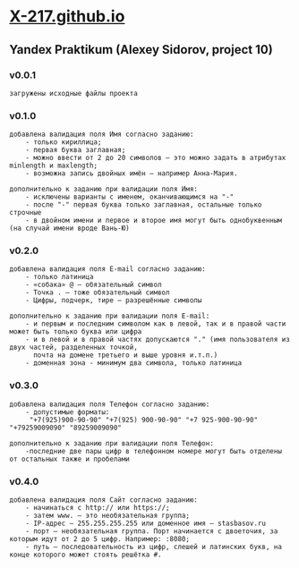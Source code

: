 # [X-217.github.io](https://x-217.github.io/)
## Yandex Praktikum (Alexey Sidorov, project 10) 

### v0.0.1

    загружены исходные файлы проекта
    
### v0.1.0

    добавлена валидация поля Имя согласно заданию:
        - только кириллица;
        - первая буква заглавная;
        - можно ввести от 2 до 20 символов — это можно задать в атрибутах minlength и maxlength;
        - возможна запись двойных имён — например Анна-Мария.
    
    дополнительно к заданию при валидации поля Имя:
        - исключены варианты с именем, оканчивающимся на "-"
        - после "-" первая буква только заглавная, остальные только строчные
        - в двойном имени и первое и второе имя могут быть однобуквенным (на случай имени вроде Вань-Ю)

### v0.2.0 
           
    добавлена валидация поля E-mail согласно заданию:
        - только латиница
        - «собака» @ — обязательный символ
        - Точка . — тоже обязательный символ
        - Цифры, подчерк, тире — разрешённые символы
        
    дополнительно к заданию при валидации поля E-mail:
        - и первым и последним символом как в левой, так и в правой части может быть только буква или цифра
        - и в левой и в правой частях допускаются "." (имя пользователя из двух частей, разделенных точкой, 
          почта на домене третьего и выше уровня и.т.п.)
        - доменная зона - минимум два символа, только латиница    
    
### v0.3.0

    добавлена валидация поля Телефон согласно заданию:
        - допустимые форматы:
         "+7(925)900-90-90" "+7(925) 900-90-90" "+7 925-900-90-90" "+79259009090" "89259009090"   
          
    дополнительно к заданию при валидации поля Телефон:
        -последние две пары цифр в телефонном номере могут быть отделены от остальных также и пробелами
     
### v0.4.0 

    добавлена валидация поля Сайт согласно заданию:
        - начинаться с http:// или https://;
        - затем www. — это необязательная группа;
        - IP-адрес — 255.255.255.255 или доменное имя — stasbasov.ru
        - порт — необязательная группа. Порт начинается с двоеточия, за которым идут от 2 до 5 цифр. Например: :8080;
        - путь — последовательность из цифр, слешей и латинских букв, на конце которого может стоять решётка #.